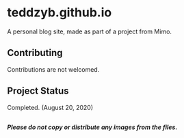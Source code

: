 # teddzyb.github.io

A personal blog site, made as part of a project from Mimo.

## Contributing

Contributions are not welcomed.

## Project Status

Completed. (August 20, 2020)
##

***Please do not copy or distribute any images from the files.***
